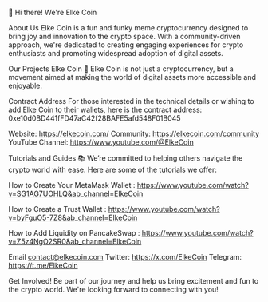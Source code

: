 👋 Hi there! We're Elke Coin

About Us
Elke Coin is a fun and funky meme cryptocurrency designed to bring joy and innovation to the crypto space.
With a community-driven approach, we're dedicated to creating engaging experiences for crypto enthusiasts and promoting widespread adoption of digital assets.

Our Projects
Elke Coin 🚀
Elke Coin is not just a cryptocurrency, but a movement aimed at making the world of digital assets more accessible and enjoyable.

Contract Address
For those interested in the technical details or wishing to add Elke Coin to their wallets, here is the contract address: 0xe10d0BD441fFD47aC42f28BAFE5afd548F01B045



Website: https://elkecoin.com/
Community: https://elkecoin.com/community
YouTube Channel: https://www.youtube.com/@ElkeCoin

Tutorials and Guides 📚
We’re committed to helping others navigate the crypto world with ease. Here are some of the tutorials we offer:

How to Create Your MetaMask Wallet :  https://www.youtube.com/watch?v=SG1AG7UOHLQ&ab_channel=ElkeCoin

How to Create a Trust Wallet : https://www.youtube.com/watch?v=byFguO5-7Z8&ab_channel=ElkeCoin

How to Add Liquidity on PancakeSwap : https://www.youtube.com/watch?v=Z5z4NgO2SR0&ab_channel=ElkeCoin


Email contact@elkecoin.com
Twitter: https://x.com/ElkeCoin
Telegram: https://t.me/ElkeCoin

Get Involved!
Be part of our journey and help us bring excitement and fun to the crypto world. We're looking forward to connecting with you!
